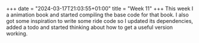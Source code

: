 +++
date = "2024-03-17T21:03:55+01:00"
title = "Week 11"
+++
This week I a animation book and started compiling the base code for that book. I also got some inspiration to write some ride code so I updated its dependencies, added a todo and started thinking about how to get a useful version working.
